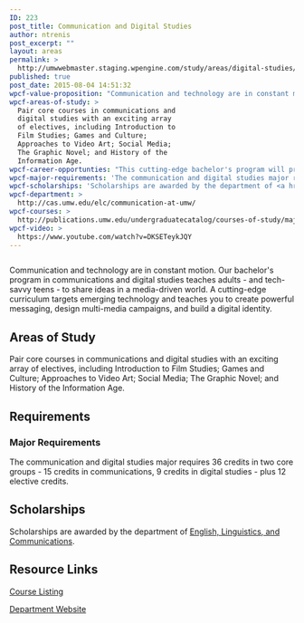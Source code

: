 ```yaml
---
ID: 223
post_title: Communication and Digital Studies
author: ntrenis
post_excerpt: ""
layout: areas
permalink: >
  http://umwwebmaster.staging.wpengine.com/study/areas/digital-studies/
published: true
post_date: 2015-08-04 14:51:32
wpcf-value-proposition: "Communication and technology are in constant motion. Our bachelor's program in communications and digital studies teaches adults - and tech-savvy teens - to share ideas in a media-driven world. A cutting-edge curriculum targets emerging technology and teaches you to create powerful messaging, design multi-media campaigns, and build a digital identity."
wpcf-areas-of-study: >
  Pair core courses in communications and
  digital studies with an exciting array
  of electives, including Introduction to
  Film Studies; Games and Culture;
  Approaches to Video Art; Social Media;
  The Graphic Novel; and History of the
  Information Age.
wpcf-career-opportunties: "This cutting-edge bachelor's program will prepare you for a career in advertising, marketing, communications law, and so much more. Whatever you choose to pursue, you'll develop the skills that today's employers are looking for."
wpcf-major-requirements: 'The communication and digital studies major requires 36 credits in two core groups - 15 credits in communications, 9 credits in digital studies - plus 12 elective credits.'
wpcf-scholarships: 'Scholarships are awarded by the department of <a href="http://cas.umw.edu/elc/scholarships-and-prizes/">English, Linguistics, and Communications</a>.'
wpcf-department: >
  http://cas.umw.edu/elc/communication-at-umw/
wpcf-courses: >
  http://publications.umw.edu/undergraduatecatalog/courses-of-study/majors/communication-and-digital-studies-major/
wpcf-video: >
  https://www.youtube.com/watch?v=DKSETeykJQY
---
```


<!-- Types Custom Fields: -->

<!-- video -->
<a href="https://www.youtube.com/watch?v=DKSETeykJQY"><img src="https://i.ytimg.com/vi/DKSETeykJQY/hqdefault.jpg" alt="" style="width: 100 height: auto;"/></a>
<!-- End video -->

<!-- value-proposition -->
Communication and technology are in constant motion. Our bachelor's program in communications and digital studies teaches adults - and tech-savvy teens - to share ideas in a media-driven world. A cutting-edge curriculum targets emerging technology and teaches you to create powerful messaging, design multi-media campaigns, and build a digital identity.
<!-- End value-proposition -->

<!-- areas-of-study -->
<h2>Areas of Study</h2>Pair core courses in communications and digital studies with an exciting array of electives, including Introduction to Film Studies; Games and Culture; Approaches to Video Art; Social Media; The Graphic Novel; and History of the Information Age.
<!-- End areas-of-study -->

<!-- requirements -->
<h2>Requirements</h2>
<!-- major-requirements -->
<h3>Major Requirements</h3>The communication and digital studies major requires 36 credits in two core groups - 15 credits in communications, 9 credits in digital studies - plus 12 elective credits.
<!-- End major-requirements -->

<!-- End requirements -->

<!-- scholarships -->
<h2>Scholarships</h2>Scholarships are awarded by the department of <a href="http://cas.umw.edu/elc/scholarships-and-prizes/">English, Linguistics, and Communications</a>.
<!-- End scholarships -->

<!-- resource-links -->
<h2>Resource Links</h2>
<!-- courses -->
<a href="http://publications.umw.edu/undergraduatecatalog/courses-of-study/majors/communication-and-digital-studies-major/" class="button">Course Listing</a>
<!-- End courses -->

<!-- department -->
<a href="http://cas.umw.edu/elc/communication-at-umw/" class="button">Department Website</a>
<!-- End department -->

<!-- End resource-links -->

<!-- End Types Custom Fields -->